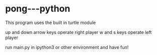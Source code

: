 # pong---python

This program uses the built in turtle module

up and down arrow keys operate right player
w and s keys operate left player

run main.py in ipython3 or other environment and have fun!
